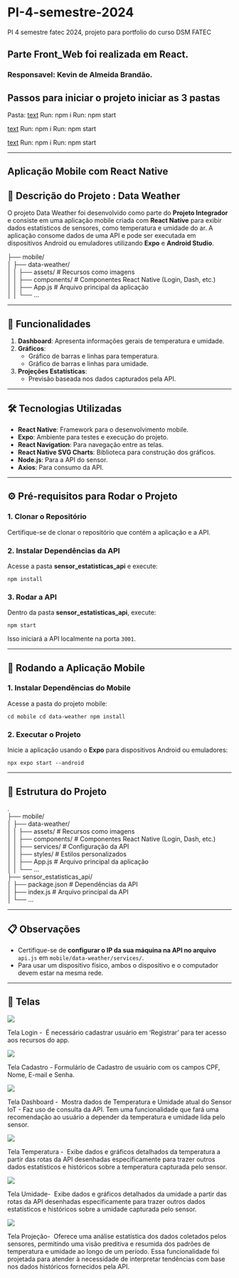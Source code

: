 # PI-4-semestre-2024
PI 4 semestre fatec 2024, projeto para portfolio do curso DSM FATEC

## Parte Front_Web foi realizada em React.
### Responsavel: Kevin de Almeida Brandão.

## Passos para iniciar o projeto iniciar as 3 pastas
Pasta: [text](sensor_estatisticas_api)
Run: npm i
Run: npm start

[text](user_login_api)
Run: npm i
Run: npm start

[text](web_front_react)
Run: npm i
Run: npm start

---

##  **Aplicação Mobile com React Native**

## 📖 Descrição do Projeto : Data Weather

O projeto Data Weather foi desenvolvido como parte do **Projeto Integrador** e consiste em uma aplicação mobile criada com **React Native** para exibir dados estatísticos de sensores, como temperatura e umidade do ar. A aplicação consome dados de uma API e pode ser executada em dispositivos Android ou emuladores utilizando **Expo** e **Android Studio**.

├── mobile/  
│ ├── data-weather/  
│ │ ├── assets/ # Recursos como imagens  
│ │ ├── components/ # Componentes React Native (Login, Dash, etc.)  
│ │ ├── App.js # Arquivo principal da aplicação  
│ │ └── ...  

---

## 🚀 Funcionalidades

1.  **Dashboard**: Apresenta informações gerais de temperatura e umidade.
2.  **Gráficos**:
    *   Gráfico de barras e linhas para temperatura.
    *   Gráfico de barras e linhas para umidade.
3.  **Projeções Estatísticas**:
    *   Previsão baseada nos dados capturados pela API.

---

## 🛠️ Tecnologias Utilizadas

*   **React Native**: Framework para o desenvolvimento mobile.
*   **Expo**: Ambiente para testes e execução do projeto.
*   **React Navigation**: Para navegação entre as telas.
*   **React Native SVG Charts**: Biblioteca para construção dos gráficos.
*   **Node.js**: Para a API do sensor.
*   **Axios**: Para consumo da API.

---

## ⚙️ Pré-requisitos para Rodar o Projeto

### 1\. Clonar o Repositório

Certifique-se de clonar o repositório que contém a aplicação e a API.

### 2\. Instalar Dependências da API

Acesse a pasta **sensor\_estatisticas\_api** e execute:

`npm install`

### 3\. Rodar a API

Dentro da pasta **sensor\_estatisticas\_api**, execute:

`npm start`

Isso iniciará a API localmente na porta `3001`.

---

## 📱 Rodando a Aplicação Mobile

### 1\. Instalar Dependências do Mobile

Acesse a pasta do projeto mobile:

`cd mobile cd data-weather npm install`

### 2\. Executar o Projeto

Inicie a aplicação usando o **Expo** para dispositivos Android ou emuladores:

`npx expo start --android`

---

## 📝 Estrutura do Projeto

.  
├── mobile/  
│ ├── data-weather/  
│ │ ├── assets/ # Recursos como imagens  
│ │ ├── components/ # Componentes React Native (Login, Dash, etc.)  
│ │ ├── services/ # Configuração da API  
│ │ ├── styles/ # Estilos personalizados  
│ │ ├── App.js # Arquivo principal da aplicação  
│ │ └── ...  
├── sensor\_estatisticas\_api/  
│ ├── package.json # Dependências da API  
│ ├── index.js # Arquivo principal da API  
│ └── ...

---

## 📋 Observações

*   Certifique-se de **configurar o IP da sua máquina na API no arquivo** `api.js` em `mobile/data-weather/services/`.
*   Para usar um dispositivo físico, ambos o dispositivo e o computador devem estar na mesma rede.

---

## 📱 Telas

![](https://33333.cdn.cke-cs.com/kSW7V9NHUXugvhoQeFaf/images/9141c77a5270d373e18a244bb64752d39cdac25313beb68d.png)

Tela Login -  É necessário cadastrar usuário em ‘Registrar’ para ter acesso aos recursos do app.

![](https://33333.cdn.cke-cs.com/kSW7V9NHUXugvhoQeFaf/images/9997e3b204a883338ed7821d3182ba7c76e16589d66f8f6a.png)

Tela Cadastro - Formulário de Cadastro de usuário com os campos CPF, Nome, E-mail e Senha.

![](https://33333.cdn.cke-cs.com/kSW7V9NHUXugvhoQeFaf/images/043ba8510e8387bf6264f89f19531ff6fc26b6b829a69a66.png)

Tela Dashboard -  Mostra dados de Temperatura e Umidade atual do Sensor IoT - Faz uso de consulta da API. Tem uma funcionalidade que fará uma recomendação ao usuário a depender da temperatura e umidade lida pelo sensor. 

![](https://33333.cdn.cke-cs.com/kSW7V9NHUXugvhoQeFaf/images/221c2223f5a41888ec45124cedc49b57875cd57394a6eccd.png)

Tela Temperatura -  Exibe dados e gráficos detalhados da temperatura a partir das rotas da API desenhadas especificamente para trazer outros dados estatísticos e históricos sobre a temperatura capturada pelo sensor.

![](https://33333.cdn.cke-cs.com/kSW7V9NHUXugvhoQeFaf/images/b8b963950f019e0499326bd9d874e0de29e43cadf2c0d7db.png)

Tela Umidade-  Exibe dados e gráficos detalhados da umidade a partir das rotas da API desenhadas especificamente para trazer outros dados estatísticos e históricos sobre a umidade capturada pelo sensor.

![](https://33333.cdn.cke-cs.com/kSW7V9NHUXugvhoQeFaf/images/400db7e7cd9b72fd3a0890f0adfcb97e77980bc8d2337d9a.png)

Tela Projeção-  Oferece uma análise estatística dos dados coletados pelos sensores, permitindo uma visão preditiva e resumida dos padrões de temperatura e umidade ao longo de um período. Essa funcionalidade foi projetada para atender à necessidade de interpretar tendências com base nos dados históricos fornecidos pela API.

